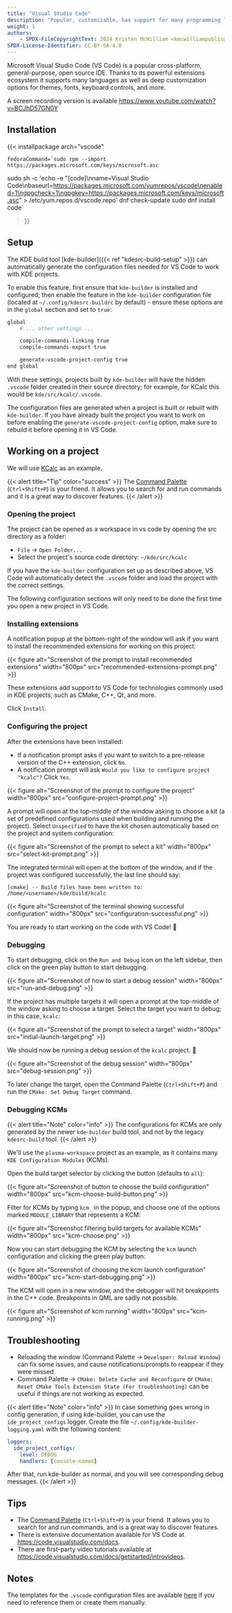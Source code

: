 ```yaml
---
title: "Visual Studio Code"
description: "Popular, customizable, has support for many programming languages."
weight: 1
authors:
    - SPDX-FileCopyrightText: 2024 Kristen McWilliam <kmcwilliampublic@gmail.com>
SPDX-License-Identifier: CC-BY-SA-4.0
---
```


Microsoft Visual Studio Code (VS Code) is a popular cross-platform, general-purpose, open source IDE. Thanks to its powerful extensions ecosystem it supports many languages as well as deep customization options for themes, fonts, keyboard controls, and more.

A screen recording version is available https://www.youtube.com/watch?v=BCJhD57GN0Y

## Installation

{{< installpackage
    arch="vscode"

    fedoraCommand=`sudo rpm --import https://packages.microsoft.com/keys/microsoft.asc
sudo sh -c 'echo -e "[code]\nname=Visual Studio Code\nbaseurl=https://packages.microsoft.com/yumrepos/vscode\nenabled=1\ngpgcheck=1\ngpgkey=https://packages.microsoft.com/keys/microsoft.asc" > /etc/yum.repos.d/vscode.repo'
dnf check-update
sudo dnf install code`
 >}}


## Setup

The KDE build tool [kde-builder]({{< ref "kdesrc-build-setup" >}}) can
automatically generate the configuration files needed for VS Code to work with
KDE projects.

To enable this feature, first ensure that `kde-builder` is installed and
configured; then enable the feature in the `kde-builder` configuration file 
(located at `~/.config/kdesrc-buildrc` by default) - ensure these options are in 
the `global` section and set to `true`:

```bash
global
    # ... other settings ...

    compile-commands-linking true
    compile-commands-export true

    generate-vscode-project-config true
end global
```

With these settings, projects built by `kde-builder` will have the hidden
`.vscode` folder created in their source directory; for example, for KCalc this
would be `kde/src/kcalc/.vscode`.

The configuration files are generated when a project is built or rebuilt with 
`kde-builder`. If you have already built the project you want to work on 
before enabling the `generate-vscode-project-config` option, make sure to 
rebuild it before opening it in VS Code.


## Working on a project

We will use [KCalc](https://apps.kde.org/kcalc/) as an example.

{{< alert title="Tip" color="success" >}}
The [Command Palette](https://code.visualstudio.com/docs/getstarted/userinterface#_command-palette) 
(`Ctrl+Shift+P`) is your friend. It allows you to search for and run commands
and it is a great way to discover features.
{{< /alert >}}


### Opening the project

The project can be opened as a workspace in vs code by opening the src directory as a folder:

* `File` -> `Open Folder...`
* Select the project's source code directory: `~/kde/src/kcalc`

If you have the `kde-builder` configuration set up as described above, VS Code
will automatically detect the `.vscode` folder and load the project with the
correct settings.

The following configuration sections will only need to be done the first time
you open a new project in VS Code.


### Installing extensions

A notification popup at the bottom-right of the window will ask if you want to
install the recommended extensions for working on this project:

{{< figure alt="Screenshot of the prompt to install recommended extensions" width="800px" src="recommended-extensions-prompt.png" >}}

These extensions add support to VS Code for technologies commonly used in KDE 
projects, such as CMake, C++, Qt, and more.

Click `Install`.


### Configuring the project

After the extensions have been installed:

- If a notification prompt asks if you want to switch to a pre-release version
  of the C++ extension, click `No`.
- A notification prompt will ask `Would you like to configure project "kcalc"?`
  Click `Yes`.

{{< figure alt="Screenshot of the prompt to configure the project" width="800px" src="configure-project-prompt.png" >}}

A prompt will open at the top-middle of the window asking to choose a kit
(a set of predefined configurations used when building and running the project). Select 
`Unspecified` to have the kit chosen automatically based on the project and 
system configuration:

{{< figure alt="Screenshot of the prompt to select a kit" width="800px" src="select-kit-prompt.png" >}}

The integrated terminal will open at the bottom of the window, and if the
project was configured successfully, the last line should say:

```
[cmake] -- Build files have been written to: /home/<username>/kde/build/kcalc
```

{{< figure alt="Screenshot of the terminal showing successful configuration" width="800px" src="configuration-successful.png" >}}

You are ready to start working on the code with VS Code! 🎉


### Debugging

To start debugging, click on the `Run and Debug` icon on the left sidebar, then 
click on the green play button to start debugging.

{{< figure alt="Screenshot of how to start a debug session" width="800px" src="run-and-debug.png" >}}

If the project has multiple targets it will open a prompt at the top-middle of 
the window asking to choose a target. Select the target you want to debug; in
this case, `kcalc`:

{{< figure alt="Screenshot of the prompt to select a target" width="800px" src="initial-launch-target.png" >}}

We should now be running a debug session of the `kcalc` project. 🚀

{{< figure alt="Screenshot of the debug session" width="800px" src="debug-session.png" >}}

To later change the target, open the Command Palette (`Ctrl+Shift+P`) and run 
the `CMake: Set Debug Target` command.


### Debugging KCMs

{{< alert title="Note" color="info" >}}
The configurations for KCMs are only generated by the newer `kde-builder` build tool, and not by the legacy `kdesrc-build` tool.
{{< /alert >}}

We'll use the `plasma-workspace` project as an example, as it contains many `KDE
Configuration Modules` (KCMs).

Open the build target selector by clicking the button (defaults to `all`):

{{< figure alt="Screenshot of button to choose the build configuration" width="800px" src="kcm-choose-build-button.png" >}}

Filter for KCMs by typing `kcm_` in the popup, and choose one of the options marked `MODULE_LIBRARY` that represents a KCM:

{{< figure alt="Screenshot filtering build targets for available KCMs" width="800px" src="kcm-choose.png" >}}

Now you can start debugging the KCM by selecting the `kcm` launch configuration and clicking the green play button:

{{< figure alt="Screenshot of choosing the kcm launch configuration" width="800px" src="kcm-start-debugging.png" >}}

The KCM will open in a new window, and the debugger will hit breakpoints in the 
C++ code. Breakpoints in QML are sadly not possible.

{{< figure alt="Screenshot of kcm running" width="800px" src="kcm-running.png" >}}


## Troubleshooting

- Reloading the window (Command Palette -> `Developer: Reload Window`) can fix
  some issues, and cause notifications/prompts to reappear if they were missed.
- Command Palette -> `CMake: Delete Cache and Reconfigure` or 
  `CMake: Reset CMake Tools Extension State (For troubleshooting)` can be 
  useful if things are not working as expected.

{{< alert title="Note" color="info" >}}
In case something goes wrong in config generation, if using kde-builder, you can use the `ide_project_configs` logger. Create the file
  `~/.config/kde-builder-logging.yaml` with the following content:
```yaml
loggers:
  ide_project_configs:
    level: DEBUG
    handlers: [console-named]
```
  After that, run kde-builder as normal, and you will see corresponding debug messages.
{{< /alert >}}

## Tips

- The [Command Palette](https://code.visualstudio.com/docs/getstarted/userinterface#_command-palette)
  (`Ctrl+Shift+P`) is your friend. It allows you to search for and run commands, 
    and is a great way to discover features.
- There is extensive documentation available for VS Code at
  https://code.visualstudio.com/docs.
- There are first-party video tutorials available at
  https://code.visualstudio.com/docs/getstarted/introvideos.


## Notes

The templates for the `.vscode` configuration files are available
[here](https://invent.kde.org/sdk/kde-builder/-/tree/master/data/vscode) if you
need to reference them or create them manually.

